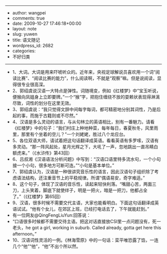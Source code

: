 - --
- author: wangpei
- comments: true
- date: 2009-10-27 17:46:18+00:00
- layout: note
- slug: yuwen
- title: 语文随记
- wordpress_id: 2682
- categories:
- 不好归类
- --
- 1、大词。大词是用来吓唬听众的。近年来，央视足球解说员喜欢用一个词“阅读比赛”、“阅读比赛的能力”，什么阅读啊，不就是“观察”嘛。但是说阅读，显得很专业很高深。
- 2、郭绍虞说汉语一大特点是弹性。词随境变，例如《红楼梦》中“宝玉听说，便猴向凤姐身上立即要牌。”一个“猴”字，把抱住缠绕不放的耍赖状表现得淋漓尽致，词性的划分在这里无效。
- 3、郭绍虞说：“我只觉得文辞中间每字每词，都可精密地分别其词性，乃是后起的事，而施于古籍则或不尽然。”
- 4、汉语是多么灵动的语言，与从句林立的英语相比，别有一番魅力。请看《红楼梦》中的句子：“我们村庄上种地种菜，每年每日，春夏秋冬，风里雨里，那里有个坐着的空儿？”一个刘姥姥，胜过八个龙应台。
- 5、各位双语大师，请试着把这句话翻译成英语。看看英语有多罗嗦，汉语有多灵动。“那一阵风起处，星月光辉之下，大吼了一声，忽地跳出一直吊睛白额虎来。”（《水浒传》第43回）
- 6、吕叔湘《汉语语法分析问题》中写到：“汉语口语里特多流水句，一个小句接一个小句，很多地方可断可连。”“小句是基本单位。” 
- 7、郭绍虞认为，汉语是一种很讲究音乐性的语言，因此汉语句子组织除了考虑语法结构，还注重音节上的平稳规律。所谓“偶语易安，奇字难适。”  
- 8、这个句子，体现了汉语的音乐性，读起来轻快利落。“嘴甜心苦，两面三刀，上头笑着，脚底下就使绊子，明是一把火，暗是一把刀，他都占全了。”（《红楼梦》第65回）
- 9、汉语，很多时候不需要交代主语，大家也能看明白。下面这句话翻译成英语试试。“他有个女儿，在郊区上班，已经打电话去了，下午就能赶到。”
- 有一位网友@QingFengLiuYun:回答说：
- “口语很多时候都不需要交待主语。把这对话直接放CSI里一点问题没有，死一老头，he got a girl, working in suburb. Called already, gotta get here this afternoon。”
- 10、汉语词性灵活的一例。《林海雪原》中的一句话：栾平唯恐露了馅，一连几个“他”“他”，“他”不出个所以然。  

